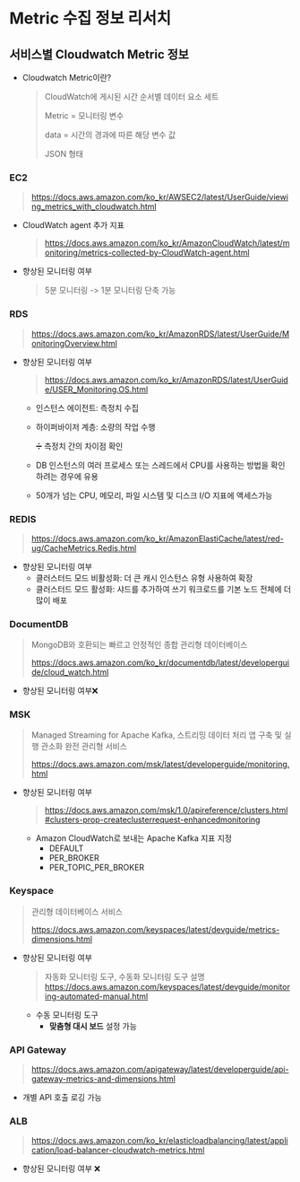 # Metric 수집 정보 리서치

## 서비스별 Cloudwatch Metric 정보

- Cloudwatch Metric이란?

  > CloudWatch에 게시된 시간 순서별 데이터 요소 세트
  >
  > Metric = 모니터링 변수
  >
  > data = 시간의 경과에 따른 해당 변수 값
  >
  > JSON 형태



### EC2

> https://docs.aws.amazon.com/ko_kr/AWSEC2/latest/UserGuide/viewing_metrics_with_cloudwatch.html

- CloudWatch agent 추가 지표

  > https://docs.aws.amazon.com/ko_kr/AmazonCloudWatch/latest/monitoring/metrics-collected-by-CloudWatch-agent.html
  
- 향상된 모니터링 여부

  > 5분 모니터링 -> 1분 모니터링 단축 가능

  

### RDS

> https://docs.aws.amazon.com/ko_kr/AmazonRDS/latest/UserGuide/MonitoringOverview.html

- 향상된 모니터링 여부

  > https://docs.aws.amazon.com/ko_kr/AmazonRDS/latest/UserGuide/USER_Monitoring.OS.html

  - 인스턴스 에이전트: 측정치 수집

  - 하이퍼바이저 계층: 소량의 작업 수행

    :heavy_division_sign: 측정치 간의 차이점 확인

  - DB 인스턴스의 여러 프로세스 또는 스레드에서 CPU를 사용하는 방법을 확인하려는 경우에 유용

  - 50개가 넘는 CPU, 메모리, 파일 시스템 및 디스크 I/O 지표에 액세스가능

  

### REDIS

> https://docs.aws.amazon.com/ko_kr/AmazonElastiCache/latest/red-ug/CacheMetrics.Redis.html

- 향상된 모니터링 여부
  - 클러스터드 모드 비활성화: 더 큰 캐시 인스턴스 유형 사용하여 확장
  - 클러스터드 모드 활성화: 샤드를 추가하여 쓰기 워크로드를 기본 노드 전체에 더 많이 배포

### DocumentDB

> MongoDB와 호환되는 빠르고 안정적인 종합 관리형 데이터베이스
>
> https://docs.aws.amazon.com/ko_kr/documentdb/latest/developerguide/cloud_watch.html

- 향상된 모니터링 여부:x:



### MSK

> Managed Streaming for Apache Kafka, 스트리밍 데이터 처리 앱 구축 및 실행 관소화 완전 관리형 서비스
>
> https://docs.aws.amazon.com/msk/latest/developerguide/monitoring.html

- 향상된 모니터링 여부

  > https://docs.aws.amazon.com/msk/1.0/apireference/clusters.html#clusters-prop-createclusterrequest-enhancedmonitoring

  - Amazon CloudWatch로 보내는 Apache Kafka 지표 지정
    - DEFAULT
    - PER_BROKER
    - PER_TOPIC_PER_BROKER



### Keyspace

> 관리형 데이터베이스 서비스
>
> https://docs.aws.amazon.com/keyspaces/latest/devguide/metrics-dimensions.html

- 향상된 모니터링 여부

  > 자동화 모니터링 도구, 수동화 모니터링 도구 설명 https://docs.aws.amazon.com/keyspaces/latest/devguide/monitoring-automated-manual.html

  - 수동 모니터링 도구
    - **맞춤형 대시 보드** 설정 가능



### API Gateway

> https://docs.aws.amazon.com/apigateway/latest/developerguide/api-gateway-metrics-and-dimensions.html

- 개별 API 호출 로깅 가능

  

### ALB

> https://docs.aws.amazon.com/ko_kr/elasticloadbalancing/latest/application/load-balancer-cloudwatch-metrics.html

- 향상된 모니터링 여부 :x: